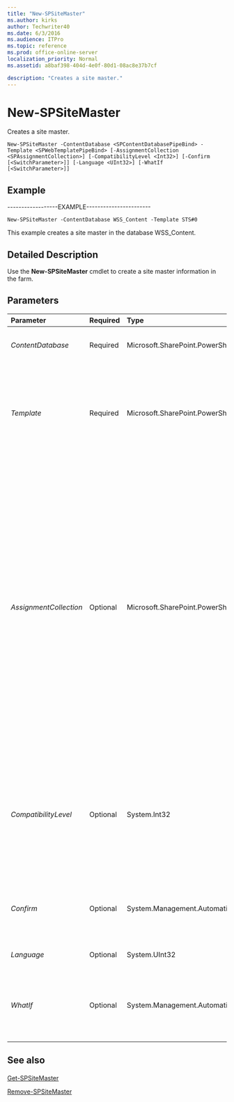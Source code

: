 ```yaml
---
title: "New-SPSiteMaster"
ms.author: kirks
author: Techwriter40
ms.date: 6/3/2016
ms.audience: ITPro
ms.topic: reference
ms.prod: office-online-server
localization_priority: Normal
ms.assetid: a8baf398-404d-4e0f-80d1-08ac8e37b7cf

description: "Creates a site master."
---
```


# New-SPSiteMaster

Creates a site master.
  
```
New-SPSiteMaster -ContentDatabase <SPContentDatabasePipeBind> -Template <SPWebTemplatePipeBind> [-AssignmentCollection <SPAssignmentCollection>] [-CompatibilityLevel <Int32>] [-Confirm [<SwitchParameter>]] [-Language <UInt32>] [-WhatIf [<SwitchParameter>]]

```

## Example

------------------EXAMPLE-----------------------
  
```
New-SPSiteMaster -ContentDatabase WSS_Content -Template STS#0
```

This example creates a site master in the database WSS_Content.
  
## Detailed Description

Use the **New-SPSiteMaster** cmdlet to create a site master information in the farm. 
  
## Parameters

|**Parameter**|**Required**|**Type**|**Description**|
|:-----|:-----|:-----|:-----|
| _ContentDatabase_ <br/> |Required  <br/> |Microsoft.SharePoint.PowerShell.SPContentDatabasePipeBind  <br/> |Specifies the name of the database to create the site master in. For example, WSS_Content.  <br/> |
| _Template_ <br/> |Required  <br/> |Microsoft.SharePoint.PowerShell.SPWebTemplatePipeBind  <br/> |Specifies the name of the template.  <br/> The values are the following:  <br/> **SPSPERS#2** <br/> **SPSPERS#6** <br/> **SPSPERS#7** <br/> **SPSPERS#8** <br/> **SPSPERS#9** <br/> **SPSPERS#10** <br/> **STS#0** <br/> |
| _AssignmentCollection_ <br/> |Optional  <br/> |Microsoft.SharePoint.PowerShell.SPAssignmentCollection  <br/> |Manages objects for the purpose of proper disposal. Use of objects, such as **SPWeb** or **SPSite**, can use large amounts of memory and use of these objects in Windows PowerShell scripts requires proper memory management. Using the **SPAssignment** object, you can assign objects to a variable and dispose of the objects after they are needed to free up memory. When **SPWeb**, **SPSite**, or **SPSiteAdministration** objects are used, the objects are automatically disposed of if an assignment collection or the **Global** parameter is not used.  <br/> > [!NOTE]> When the **Global** parameter is used, all objects are contained in the global store. If objects are not immediately used, or disposed of by using the **Stop-SPAssignment** command, an out-of-memory scenario can occur.           |
| _CompatibilityLevel_ <br/> |Optional  <br/> |System.Int32  <br/> |Specifies the version of templates to use when creating a new **SPSite** object. This value sets the initial CompatibilityLevel value for the site collection.  <br/>  When this parameter is not specified, the CompatibilityLevel will default to the highest possible version for the web application depending on the SiteCreationMode setting.  <br/> |
| _Confirm_ <br/> |Optional  <br/> |System.Management.Automation.SwitchParameter  <br/> |Prompts you for confirmation before executing the command. For more information, type the following command: **get-help about_commonparameters** <br/> |
| _Language_ <br/> |Optional  <br/> |System.UInt32  <br/> |Specifies the locale ID to use. For example, use 1033 for English.  <br/> |
| _WhatIf_ <br/> |Optional  <br/> |System.Management.Automation.SwitchParameter  <br/> |Displays a message that describes the effect of the command instead of executing the command. For more information, type the following command: **get-help about_commonparameters** <br/> |
   
## See also

#### 

[Get-SPSiteMaster](get-spsitemaster.md)
  
[Remove-SPSiteMaster](remove-spsitemaster.md)

